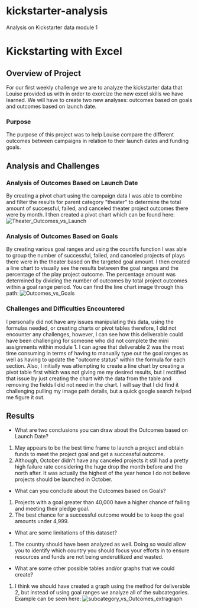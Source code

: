 # kickstarter-analysis
Analysis on Kickstarter data module 1

# Kickstarting with Excel

## Overview of Project

For our first weekly challenge we are to analyze the kickstarter data that Louise provided us with in order to exorcize the new excel skills we have learned. We will have to create two new analyses: outcomes based on goals and outcomes based on launch date.  

### Purpose

The purpose of this project was to help Louise compare the different outcomes between campaigns in relation to their launch dates and funding goals.

## Analysis and Challenges

### Analysis of Outcomes Based on Launch Date

By creating a pivot chart using the campaign data I was able to combine and filter the results for parent category "theater" to determine the total amount of successful, failed, and canceled theater project outcomes there were by month. I then created a pivot chart which can be found here: ![Theater_Outcomes_vs_Launch](https://user-images.githubusercontent.com/88064931/147999685-4554854c-fb0c-4bbe-a806-d4fa05ec3dfa.png)


### Analysis of Outcomes Based on Goals

By creating various goal ranges and using the countifs function I was able to group the number of successful, failed, and canceled projects of plays there were in the theater based on the targeted goal amount. I then created a line chart to visually see the results between the goal ranges and the percentage of the play project outcome. The percentage amount was determined by dividing the number of outcomes by total project outcomes within a goal range period. You can find the line chart image through this path:  ![Outcomes_vs_Goals](https://user-images.githubusercontent.com/88064931/147999102-1b18f06e-76ab-4ae2-bc2b-5fd2f9edf354.png)


### Challenges and Difficulties Encountered

I personally did not have any issues manipulating this data, using the formulas needed, or creating charts or pivot tables therefore, I did not encounter any challenges, however, I can see how this deliverable could have been challenging for someone who did not complete the mini assignments within module 1. I can agree that deliverable 2 was the most time consuming in terms of having to manually type out the goal ranges as well as having to update the "outcome status" within the formula for each section. Also, I initially was attempting to create a line chart by creating a pivot table first which was not giving me my desired results, but I rectified that issue by just creating the chart with the data from the table and removing the fields I did not need in the chart. I will say that I did find it challenging pulling my image path details, but a quick google search helped me figure it out.

## Results

- What are two conclusions you can draw about the Outcomes based on Launch Date?

1. May appears to be the best time frame to launch a project and obtain funds to meet the project goal and get a successful outcome. 
2. Although, October didn't have any canceled projects it still had a pretty high failure rate considering the huge drop the month before and the north after. It was actually the highest of the year hence I do not believe projects should be launched in October. 

- What can you conclude about the Outcomes based on Goals?

1. Projects with a goal greater than 40,000 have a higher chance of failing and meeting their pledge goal. 
2. The best chance for a successful outcome would be to keep the goal amounts under 4,999. 

- What are some limitations of this dataset?

1. The country should have been analyzed as well. Doing so would allow you to identify which country you should focus your efforts in to ensure resources and funds are not being underutilized and wasted. 

- What are some other possible tables and/or graphs that we could create?

1. I think we should have created a graph using the method for deliverable 2, but instead of using goal ranges we analyze all of the subcategories. Example can be seen here: ![subcategory_vs_Outcomes_extragraph](https://user-images.githubusercontent.com/88064931/147999709-c32fa5eb-d82c-4332-9aaa-a087f81a99be.png)
